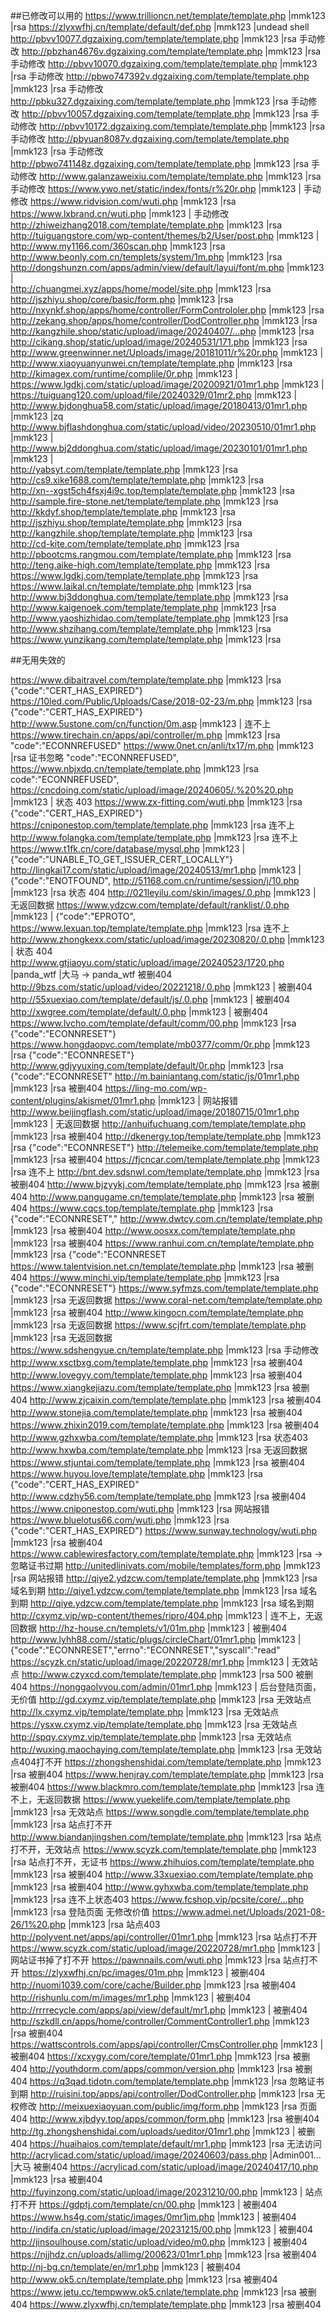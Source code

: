 ##已修改可以用的
https://www.trillioncn.net/template/template.php |mmk123 |rsa
https://zlyxwfhj.cn/template/default/def.php |mmk123 |undead shell
http://pbvv10077.dgzaixing.com/template/template.php |mmk123 |rsa     手动修改
http://pbzhan4676v.dgzaixing.com/template/template.php |mmk123 |rsa      手动修改
http://pbvv10070.dgzaixing.com/template/template.php |mmk123 |rsa      手动修改
http://pbwo747392v.dgzaixing.com/template/template.php |mmk123 |rsa        手动修改
http://pbku327.dgzaixing.com/template/template.php |mmk123 |rsa        手动修改
http://pbvv10057.dgzaixing.com/template/template.php |mmk123 |rsa       手动修改
http://pbvv10172.dgzaixing.com/template/template.php |mmk123 |rsa        手动修改
http://pbyuan8087v.dgzaixing.com/template/template.php |mmk123 |rsa       手动修改
http://pbwo741148z.dgzaixing.com/template/template.php |mmk123 |rsa       手动修改
http://www.galanzaweixiu.com/template/template.php |mmk123 |rsa         手动修改
https://www.ywo.net/static/index/fonts/r%20r.php |mmk123 |       手动修改
https://www.ridvision.com/wuti.php |mmk123 |rsa
https://www.lxbrand.cn/wuti.php |mmk123 |    手动修改
http://zhiweizhang2018.com/template/template.php |mmk123 |rsa
http://tuiguangstore.com/wp-content/themes/b2/User/post.php |mmk123 |
http://www.my1166.com/360scan.php |mmk123 |rsa
http://www.beonly.com.cn/templets/system/1m.php |mmk123 |rsa  
http://dongshunzn.com/apps/admin/view/default/layui/font/m.php |mmk123 |  
http://chuangmei.xyz/apps/home/model/site.php |mmk123 |rsa  
http://jszhiyu.shop/core/basic/form.php |mmk123 |rsa  
http://nxynkf.shop/apps/home/controller/FormControloler.php |mmk123 |rsa  
http://zekang.shop/apps/home/controller/DodController.php |mmk123 |rsa  
http://kangzhile.shop/static/upload/image/20240407/...php |mmk123 |rsa  
http://cikang.shop/static/upload/image/20240531/171.php |mmk123 |rsa 
http://www.greenwinner.net/Uploads/image/20181011/r%20r.php |mmk123 |  
http://www.xiaoyuanyunwei.cn/template/template.php |mmk123 |rsa 
http://kimagex.com/runtime/complile/0r.php |mmk123 |  
https://www.lgdkj.com/static/upload/image/20200921/01mr1.php |mmk123 |  
https://tuiguang120.com/upload/file/20240329/01mr2.php |mmk123 |  
http://www.bjdonghua58.com/static/upload/image/20180413/01mr1.php |mmk123 |zq  
http://www.bjflashdonghua.com/static/upload/video/20230510/01mr1.php |mmk123 |  
http://www.bj2ddonghua.com/static/upload/image/20230101/01mr1.php |mmk123 |  
http://yabsyt.com/template/template.php |mmk123 |rsa  
http://cs9.xike1688.com/template/template.php |mmk123 |rsa    
http://xn--xgst5ch4fsxj4i9c.top/template/template.php |mmk123 |rsa  
http://sample.fire-stone.net/template/template.php |mmk123 |rsa  
http://kkdyf.shop/template/template.php |mmk123 |rsa  
http://jszhiyu.shop/template/template.php |mmk123 |rsa  
http://kangzhile.shop/template/template.php |mmk123 |rsa  
http://cd-kite.com/template/template.php |mmk123 |rsa  
http://pbootcms.rangmou.com/template/template.php |mmk123 |rsa  
http://teng.aike-high.com/template/template.php |mmk123 |rsa  
https://www.lgdkj.com/template/template.php |mmk123 |rsa  
https://www.laikal.cn/template/template.php |mmk123 |rsa  
http://www.bj3ddonghua.com/template/template.php |mmk123 |rsa    
http://www.kaigenoek.com/template/template.php |mmk123 |rsa  
http://www.yaoshizhidao.com/template/template.php |mmk123 |rsa  
http://www.shzihang.com/template/template.php |mmk123 |rsa  
https://www.yunzikang.com/template/template.php |mmk123 |rsa  



##无用失效的


https://www.dibaitravel.com/template/template.php |mmk123 |rsa       {"code":"CERT_HAS_EXPIRED"}
https://10led.com/Public/Uploads/Case/2018-02-23/m.php |mmk123 |rsa     {"code":"CERT_HAS_EXPIRED"}
http://www.5ustone.com/cn/function/0m.asp |mmk123 |      连不上
https://www.tirechain.cn/apps/api/controller/m.php |mmk123 |rsa      "code":"ECONNREFUSED"
https://www.0net.cn/anli/tx17/m.php |mmk123 |rsa   证书忽略    "code":"ECONNREFUSED",
https://www.nbjxdq.cn/template/template.php |mmk123 |rsa    code":"ECONNREFUSED",
https://cncdoing.com/static/upload/image/20240605/.%20%20.php |mmk123 |     状态 403
https://www.zx-fitting.com/wuti.php |mmk123 |rsa       {"code":"CERT_HAS_EXPIRED"}
https://cniponestop.com/template/template.php |mmk123 |rsa     连不上
http://www.folangka.com/template/template.php |mmk123 |rsa    连不上
https://www.t1fk.cn/core/database/mysql.php |mmk123 |      {"code":"UNABLE_TO_GET_ISSUER_CERT_LOCALLY"}
http://lingkai17.com/static/upload/image/20240513/mr1.php |mmk123 |  {"code":"ENOTFOUND",
http://51168.com.cn/runtime/session/j/10.php |mmk123 |rsa      状态 404
http://021leyilu.com/skin/images/.0.php |mmk123 |   无返回数据
https://www.ydzcw.com/template/default/ranklist/.0.php |mmk123 |   {"code":"EPROTO",
https://www.lexuan.top/template/template.php |mmk123 |rsa    连不上
http://www.zhongkexx.com/static/upload/image/20230820/.0.php |mmk123 |     状态 404
http://www.gtjiaoyu.com/static/upload/image/20240523/1720.php |panda_wtf |大马 -> panda_wtf      被删404
http://9bzs.com/static/upload/video/20221218/.0.php |mmk123 |   被删404
http://55xuexiao.com/template/default/js/.0.php |mmk123 |    被删404
http://xwgree.com/template/default/.0.php |mmk123 |    被删404
https://www.lvcho.com/template/default/comm/00.php |mmk123 |rsa    {"code":"ECONNRESET"}
https://www.hongdaopvc.com/template/mb0377/comm/0r.php |mmk123 |rsa  {"code":"ECONNRESET"}
http://www.gdjyyuxing.com/template/default/0r.php |mmk123 |rsa   {"code":"ECONNRESET"
http://m.bainiantang.com/static/js/01mr1.php |mmk123 |rsa     被删404
https://ling-mo.com/wp-content/plugins/akismet/01mr1.php |mmk123 |      网站报错
http://www.beijingflash.com/static/upload/image/20180715/01mr1.php |mmk123 |  无返回数据
http://anhuifuchuang.com/template/template.php |mmk123 |rsa     被删404
http://dkenergy.top/template/template.php |mmk123 |rsa     {"code":"ECONNRESET"}
http://telemeike.com/template/template.php |mmk123 |rsa       被删404
https://fjcncar.com/template/template.php |mmk123 |rsa    连不上
http://bnt.dev.sdsnwl.com/template/template.php |mmk123 |rsa      被删404
http://www.bjzyykj.com/template/template.php |mmk123 |rsa     被删404
http://www.pangugame.cn/template/template.php |mmk123 |rsa    被删404
https://www.cqcs.top/template/template.php |mmk123 |rsa    {"code":"ECONNRESET","
http://www.dwtcy.com.cn/template/template.php |mmk123 |rsa   被删404
http://www.oosxx.com/template/template.php |mmk123 |rsa   被删404
https://www.ranhui.com.cn/template/template.php |mmk123 |rsa  {"code":"ECONNRESET
https://www.talentvision.net.cn/template/template.php |mmk123 |rsa   被删404
https://www.minchi.vip/template/template.php |mmk123 |rsa  {"code":"ECONNRESET"}
https://www.syfmzs.com/template/template.php |mmk123 |rsa  无返回数据
https://www.coral-net.com/template/template.php |mmk123 |rsa     被删404
http://www.kingocn.com/template/template.php |mmk123 |rsa    无返回数据
https://www.scjfrt.com/template/template.php |mmk123 |rsa   无返回数据
https://www.sdshengyue.cn/template/template.php |mmk123 |rsa     手动修改
http://www.xsctbxg.com/template/template.php |mmk123 |rsa    被删404
http://www.lovegyy.com/template/template.php |mmk123 |rsa  被删404
https://www.xiangkejiazu.com/template/template.php |mmk123 |rsa   被删404
http://www.zjcaixin.com/template/template.php |mmk123 |rsa   被删404
http://www.stonejia.com/template/template.php |mmk123 |rsa  被删404
https://www.zhixin2019.com/template/template.php |mmk123 |rsa   被删404
http://www.gzhxwba.com/template/template.php |mmk123 |rsa  状态403
http://www.hxwba.com/template/template.php |mmk123 |rsa  无返回数据
https://www.stjuntai.com/template/template.php |mmk123 |rsa    被删404
https://www.huyou.love/template/template.php |mmk123 |rsa  {"code":"CERT_HAS_EXPIRED"
http://www.cdzhy56.com/template/template.php |mmk123 |rsa  被删404
https://www.cniponestop.com/wuti.php |mmk123 |rsa     网站报错
https://www.bluelotus66.com/wuti.php |mmk123 |rsa    {"code":"CERT_HAS_EXPIRED"}
https://www.sunway.technology/wuti.php |mmk123 |rsa     被删404
https://www.cablewiresfactory.com/template/template.php |mmk123 |rsa  -> 忽略证书过期
http://unitedlinivats.com/mobile/templates/form.php |mmk123 |rsa    网站报错
http://qiye2.ydzcw.com/template/template.php |mmk123 |rsa  域名到期
http://qiye1.ydzcw.com/template/template.php |mmk123 |rsa    域名到期
http://qiye.ydzcw.com/template/template.php |mmk123 |rsa    域名到期
http://cxymz.vip/wp-content/themes/ripro/404.php |mmk123 |    连不上，无返回数据
http://hz-house.cn/templets/v1/01m.php |mmk123 |    被删404
http://www.lyhh88.com//static/plugs/circleChart/01mr1.php |mmk123 |    {"code":"ECONNRESET","errno":"ECONNRESET","syscall":"read"
https://scyzk.cn/static/upload/image/20220728/mr1.php |mmk123 |   无效站点
http://www.czyxcd.com/template/template.php |mmk123 |rsa  500        被删404
https://nonggaolvyou.com/admin/01mr1.php |mmk123 |     后台登陆页面，无价值
http://gd.cxymz.vip/template/template.php |mmk123 |rsa   无效站点
http://lx.cxymz.vip/template/template.php |mmk123 |rsa   无效站点
https://ysxw.cxymz.vip/template/template.php |mmk123 |rsa   无效站点
http://spqy.cxymz.vip/template/template.php |mmk123 |rsa   无效站点
http://wuxing.maochaying.com/template/template.php |mmk123 |rsa    无效站点404打不开
https://zhongshenshidai.com/template/template.php |mmk123 |rsa       被删404
https://www.henjray.com/template/template.php |mmk123 |rsa     被删404
https://www.blackmro.com/template/template.php |mmk123 |rsa    连不上，无返回数据
https://www.yuekelife.com/template/template.php |mmk123 |rsa   无效站点
https://www.songdle.com/template/template.php |mmk123 |rsa  站点打不开
http://www.biandanjingshen.com/template/template.php |mmk123 |rsa    站点打不开，无效站点
https://www.scyzk.com/template/template.php |mmk123 |rsa    站点打不开，无证书
https://www.zhihuios.com/template/template.php |mmk123 |rsa    被删404
http://www.33xuexiao.com/template/template.php |mmk123 |rsa      被删404
http://www.gyhxwba.com/template/template.php |mmk123 |rsa   连不上状态403 
https://www.fcshop.vip/pcsite/core/...php |mmk123 |rsa        登陆页面 无修改价值
https://www.admei.net/Uploads/2021-08-26/1%20.php |mmk123 |rsa     站点403
http://polyvent.net/apps/api/controller/01mr1.php |mmk123 |rsa     站点打不开
https://www.scyzk.com/static/upload/image/20220728/mr1.php |mmk123 |     网站证书掉了打不开
https://pawnnails.com/wuti.php |mmk123 |rsa       站点打不开
https://zlyxwfhj.cn/pc/images/01m.php |mmk123 |    被删404
http://nuomi1039.com/core/cache/Builder.php |mmk123 |rsa    被删404
http://rishunlu.com/m/images/mr1.php |mmk123 |     被删404
http://rrrrecycle.com/apps/api/view/default/mr1.php |mmk123 |    被删404
http://szkdll.cn/apps/home/controller/CommentController1.php |mmk123 |rsa   被删404
https://wattscontrols.com/apps/api/controller/CmsController.php |mmk123 |    被删404
https://xcxygy.com/core/template/01mr1.php |mmk123 |rsa     被删404
http://youthdorm.com/apps/common/version.php |mmk123 |rsa    被删404
https://q3qad.tidotn.com/template/template.php |mmk123 |rsa   忽略证书  到期
http://ruisini.top/apps/api/controller/DodController.php |mmk123 |rsa   无权修改
http://meixuexiaoyuan.com/public/img/form.php |mmk123 |rsa  页面404
http://www.xjbdyy.top/apps/common/form.php |mmk123 |rsa    被删404
http://tg.zhongshenshidai.com/uploads/ueditor/01mr1.php |mmk123 | 被删404
https://huaihaios.com/template/default/mr1.php |mmk123 |rsa    无法访问
http://acrylicad.com/static/upload/image/20240603/pass.php |Admin001... |大马 被删404
https://acrylicad.com/static/upload/image/20240417/10.php |mmk123 |rsa   被删404
http://fuyinzong.com/static/upload/image/20231210/00.php |mmk123 |    站点打不开
https://gdptj.com/template/cn/00.php |mmk123 |   被删404
https://www.hs4g.com/static/images/0mr1jm.php |mmk123 |    被删404
http://indifa.cn/static/upload/image/20231215/00.php |mmk123 |   被删404
http://jinsoulhouse.com/static/upload/video/m0.php |mmk123 |   被删404
https://njjhdz.cn/uploads/allimg/200623/01mr1.php |mmk123 |rsa  被删404
http://nj-bg.cn/template/en/mr1.php |mmk123 |   被删404
http://www.ok5.cn/template/template.php |mmk123 |rsa    被删404
https://www.jetu.cc/tempwww.ok5.cnlate/template.php |mmk123 |rsa   被删404
https://www.zlyxwfhj.cn/template/template.php |mmk123 |rsa   被删404
